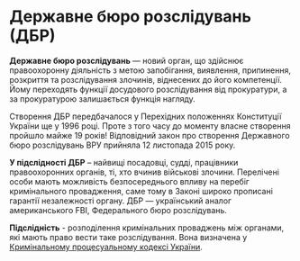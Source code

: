 # Державне бюро розслідувань (ДБР)

**Державне бюро розслідувань** — новий орган, що здійснює правоохоронну діяльність з метою запобігання, виявлення, припинення, розкриття та розслідування злочинів, віднесених до його компетенції. Йому переходять функції досудового розслідування від прокуратури, а за прокуратурою залишається функція нагляду. 

Створення ДБР передбачалося у Перехідних положеннях Конституції України ще у 1996 році. Проте з того часу до моменту власне створення пройшло майже 19 років! Відповідний закон про створення Державного бюро розслідувань ВРУ прийняла 12 листопада 2015 року. 

**У підслідності ДБР** – найвищі посадовці, судді, працівники правоохоронних органів, ті, хто вчинив військові злочини. Перелічені особи мають можливість безпосереднього впливу на перебіг кримінального провадження, саме тому в Законі широко прописані гарантії незалежності органу. ДБР — український аналог американського FBI, Федерального бюро розслідувань.


**Підслідність** - розподілення кримінальних проваджень між органами, які мають право вести таке розслідування. Вона визначена у [Кримінальному процесуальному кодексі України](http://zakon.rada.gov.ua/laws/show/4651-17).